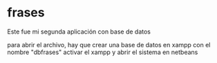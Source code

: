 # frases
Este fue mi segunda aplicación con base de datos

para abrir el archivo, hay que crear una base de datos en xampp con el nombre "dbfrases" 
activar el xampp y abrir el sistema en netbeans
